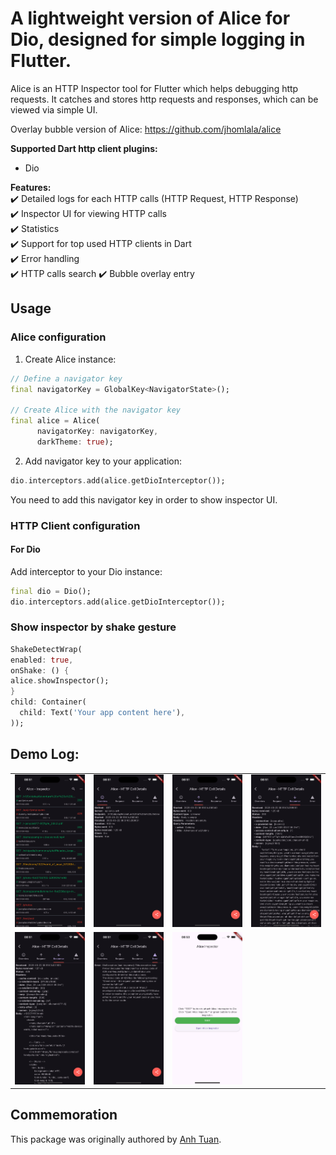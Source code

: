 # A lightweight version of Alice for Dio, designed for simple logging in Flutter.

Alice is an HTTP Inspector tool for Flutter which helps debugging http requests.
It catches and stores http requests and responses, which can be viewed via simple UI.

Overlay bubble version of Alice: https://github.com/jhomlala/alice



**Supported Dart http client plugins:**
- Dio

**Features:**  
✔️ Detailed logs for each HTTP calls (HTTP Request, HTTP Response)  
✔️ Inspector UI for viewing HTTP calls  
✔️ Statistics  
✔️ Support for top used HTTP clients in Dart  
✔️ Error handling  
✔️ HTTP calls search
✔️ Bubble overlay entry

## Usage
### Alice configuration
1. Create Alice instance:

```dart
// Define a navigator key
final navigatorKey = GlobalKey<NavigatorState>();

// Create Alice with the navigator key
final alice = Alice(
      navigatorKey: navigatorKey,
      darkTheme: true);
```

2. Add navigator key to your application:

```dart
dio.interceptors.add(alice.getDioInterceptor());
```

You need to add this navigator key in order to show inspector UI.

### HTTP Client configuration
#### For Dio
Add interceptor to your Dio instance:

```dart
final dio = Dio();
dio.interceptors.add(alice.getDioInterceptor());
```

### Show inspector by shake gesture
```dart
ShakeDetectWrap(
enabled: true,
onShake: () {
alice.showInspector();
}
child: Container(
  child: Text('Your app content here'),
));

```
## Demo Log:

<table>
  <tr>
    <td>
		<img width="250px" src="https://github.com/daturit/flutter_alice_dio/blob/main/flutter_alice_dio/media/dio_1.png?raw=true">
    </td>
    <td>
       <img width="250px" src="https://github.com/daturit/flutter_alice_dio/blob/main/flutter_alice_dio/media/dio_2.png?raw=true">
    </td>
    <td>
       <img width="250px" src="https://github.com/daturit/flutter_alice_dio/blob/main/flutter_alice_dio/media/dio_3.png?raw=true">
    </td>
    <td>
       <img width="250px" src="https://github.com/daturit/flutter_alice_dio/blob/main/flutter_alice_dio/media/dio_4.png?raw=true">
    </td>
  </tr>
  <tr>
    <td>
	<img width="250px" src="https://github.com/daturit/flutter_alice_dio/blob/main/flutter_alice_dio/media/dio_5.png?raw=true">
    </td>
    <td>
       <img width="250px" src="https://github.com/daturit/flutter_alice_dio/blob/main/flutter_alice_dio/media/dio_6.png?raw=true">
    </td>
    <td>
       <img width="250px" src="https://github.com/daturit/flutter_alice_dio/blob/main/flutter_alice_dio/media/dio_7.png?raw=true">
    </td>
  </tr>

</table>

## Commemoration

This package was originally authored by
[Anh Tuan](https://github.com/daturit).